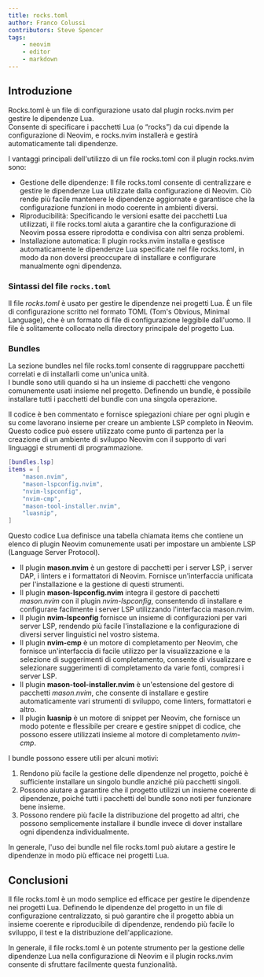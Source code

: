 ```yaml
---
title: rocks.toml
author: Franco Colussi
contributors: Steve Spencer
tags:
    - neovim
    - editor
    - markdown
---
```

<!--vale off-->
## Introduzione

Rocks.toml è un file di configurazione usato dal plugin rocks.nvim per gestire le dipendenze Lua.  
Consente di specificare i pacchetti Lua (o “rocks”) da cui dipende la configurazione di Neovim,
e rocks.nvim installerà e gestirà automaticamente tali dipendenze.

I vantaggi principali dell'utilizzo di un file rocks.toml con il plugin rocks.nvim sono:

- Gestione delle dipendenze: Il file rocks.toml consente di centralizzare e gestire le dipendenze Lua utilizzate dalla configurazione di Neovim. Ciò rende più facile mantenere le dipendenze aggiornate e garantisce che la configurazione funzioni in modo coerente in ambienti diversi.
- Riproducibilità: Specificando le versioni esatte dei pacchetti Lua utilizzati, il file rocks.toml aiuta a garantire che la configurazione di Neovim possa essere riprodotta e condivisa con altri senza problemi.
- Installazione automatica: Il plugin rocks.nvim installa e gestisce automaticamente le dipendenze Lua specificate nel file rocks.toml, in modo da non doversi preoccupare di installare e configurare manualmente ogni dipendenza.

### Sintassi del file `rocks.toml`

Il file *rocks.toml* è usato per gestire le dipendenze nei progetti Lua. È un file di configurazione scritto nel formato TOML (Tom's Obvious, Minimal Language), che è un formato di file di configurazione leggibile dall'uomo.
Il file è solitamente collocato nella directory principale del progetto Lua.

### Bundles

La sezione bundles nel file rocks.toml consente di raggruppare pacchetti correlati e di installarli come un'unica unità.  
I bundle sono utili quando si ha un insieme di pacchetti che vengono comunemente usati insieme nel progetto.
Definendo un bundle, è possibile installare tutti i pacchetti del bundle con una singola operazione.

Il codice è ben commentato e fornisce spiegazioni chiare per ogni plugin e su come lavorano insieme per creare un ambiente LSP completo in Neovim. Questo codice può essere utilizzato come punto di partenza per la creazione di un ambiente di sviluppo Neovim con il supporto di vari linguaggi e strumenti di programmazione.

```lua
[bundles.lsp]
items = [
    "mason.nvim",
    "mason-lspconfig.nvim",
    "nvim-lspconfig",
    "nvim-cmp",
    "mason-tool-installer.nvim",
    "luasnip",
]
```

Questo codice Lua definisce una tabella chiamata items che contiene un elenco di plugin Neovim comunemente usati per impostare un ambiente LSP (Language Server Protocol).

- Il plugin **mason.nvim** è un gestore di pacchetti per i server LSP, i server DAP, i linters e i formattatori di Neovim. Fornisce un'interfaccia unificata per l'installazione e la gestione di questi strumenti.
- Il plugin **mason-lspconfig.nvim** integra il gestore di pacchetti *mason.nvim* con il plugin *nvim-lspconfig*, consentendo di installare e configurare facilmente i server LSP utilizzando l'interfaccia mason.nvim.
- Il plugin **nvim-lspconfig** fornisce un insieme di configurazioni per vari server LSP, rendendo più facile l'installazione e la configurazione di diversi server linguistici nel vostro sistema.
- Il plugin **nvim-cmp** è un motore di completamento per Neovim, che fornisce un'interfaccia di facile utilizzo per la visualizzazione e la selezione di suggerimenti di completamento, consente di visualizzare e selezionare suggerimenti di completamento da varie fonti, compresi i server LSP.
- Il plugin **mason-tool-installer.nvim** è un'estensione del gestore di pacchetti *mason.nvim*, che consente di installare e gestire automaticamente vari strumenti di sviluppo, come linters, formattatori e altro.
- Il plugin **luasnip** è un motore di snippet per Neovim, che fornisce un modo potente e flessibile per creare e gestire snippet di codice, che possono essere utilizzati insieme al motore di completamento *nvim-cmp*.

I bundle possono essere utili per alcuni motivi:

1. Rendono più facile la gestione delle dipendenze nel progetto, poiché è sufficiente installare un singolo bundle anziché più pacchetti singoli.
2. Possono aiutare a garantire che il progetto utilizzi un insieme coerente di dipendenze, poiché tutti i pacchetti del bundle sono noti per funzionare bene insieme.
3. Possono rendere più facile la distribuzione del progetto ad altri, che possono semplicemente installare il bundle invece di dover installare ogni dipendenza individualmente.

In generale, l'uso dei bundle nel file rocks.toml può aiutare a gestire le dipendenze in modo più efficace nei progetti Lua.

## Conclusioni

Il file rocks.toml è un modo semplice ed efficace per gestire le dipendenze nei progetti Lua. Definendo le dipendenze del progetto in un file di configurazione centralizzato, si può garantire che il progetto abbia un insieme coerente e riproducibile di dipendenze, rendendo più facile lo sviluppo, il test e la distribuzione dell'applicazione.

In generale, il file rocks.toml è un potente strumento per la gestione delle dipendenze Lua nella configurazione di Neovim e il plugin rocks.nvim consente di sfruttare facilmente questa funzionalità.
